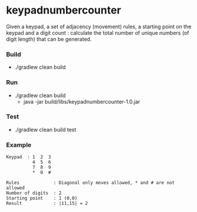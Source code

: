 # keypadnumbercounter
Given a keypad, a set of adjacency (movement) rules, a starting point on the keypad and a digit count : calculate the total number of unique numbers (of digit length) that can be generated.

### Build
- ./gradlew clean build

### Run
- ./gradlew clean build
	- java -jar build/libs/keypadnumbercounter-1.0.jar

### Test
- ./gradlew clean build test

### Example
```
Keypad  : 1  2  3
          4  5  6
          7  8  9
          *  0  #

Rules             : Diagonal only moves allowed, * and # are not allowed
Number of digits  : 2
Starting point    : 1 (0,0)
Result            : |11,15| = 2
```

